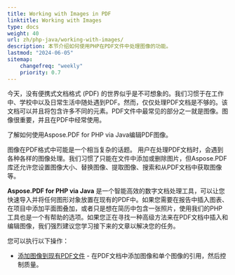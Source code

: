 ```yaml
---
title: Working with Images in PDF 
linktitle: Working with Images
type: docs
weight: 40
url: zh/php-java/working-with-images/
description: 本节介绍如何使用PHP在PDF文件中处理图像的功能。
lastmod: "2024-06-05"
sitemap:
    changefreq: "weekly"
    priority: 0.7
---
```


今天，没有便携式文档格式 (PDF) 的世界似乎是不可想象的。我们习惯于在工作中、学校中以及日常生活中随处遇到PDF。然而，仅仅处理PDF文档是不够的。该文档可以并且将包含许多不同的元素。PDF文件中最常见的部分之一就是图像。图像很重要，并且在PDF中经常使用。

了解如何使用Aspose.PDF for PHP via Java编辑PDF图像。

图像在PDF格式中可能是一个相当复杂的话题。
 用户在处理PDF文档时，会遇到各种各样的图像处理。我们习惯了只能在文件中添加或删除图片，但Aspose.PDF库还允许您设置图像大小、替换图像、提取图像、搜索和从PDF文档中获取图像等。

**Aspose.PDF for PHP via Java** 是一个智能高效的数字文档处理工具，可以让您快速导入并将任何图形对象放置在现有的PDF中。如果您需要在报告中插入图表、在项目中添加平面图叠加，或者只是想在简历中包含一张照片，使用我们的PHP工具也是一个有帮助的选项。如果您正在寻找一种高级方法来在PDF文档中插入和编辑图像，我们强烈建议您学习接下来的文章以解决您的任务。

您可以执行以下操作：

- [添加图像到现有PDF文件](/pdf/php-java/add-image-to-existing-pdf-file/) - 在PDF文档中添加图像和单个图像的引用，然后控制质量。